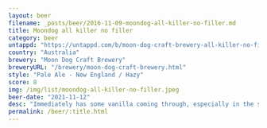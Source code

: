 ```yaml
---
layout: beer
filename: _posts/beer/2016-11-09-moondog-all-killer-no-filler.md
title: Moondog all killer no filler
category: beer
untappd: "https://untappd.com/b/moon-dog-craft-brewery-all-killer-no-filler/4303158"
country: "Australia"
brewery: "Moon Dog Craft Brewery"
breweryURL: "/brewery/moon-dog-craft-brewery.html"
style: "Pale Ale - New England / Hazy"
score: 8
img: /img/list/moondog-all-killer-no-filler.jpeg
beer-date: "2021-11-12"
desc: "Immediately has some vanilla coming through, especially in the smell, more than I would have expected. Behind that it’s got a good creamy mouthfeel. Easy drinking with lots of flavours"
permalink: /beer/:title.html
---
```


